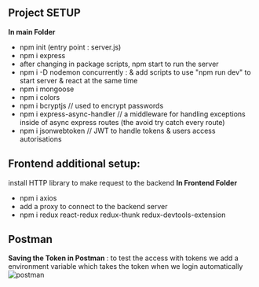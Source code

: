 ## Project SETUP

**In main Folder**

- npm init (entry point : server.js)
- npm i express
- after changing in package scripts, npm start to run the server
- npm i -D nodemon concurrently : & add scripts to use "npm run dev" to start server & react at the same time
- npm i mongoose
- npm i colors
- npm i bcryptjs // used to encrypt passwords
- npm i express-async-handler // a middleware for handling exceptions inside of async express routes (the avoid try catch every route)
- npm i jsonwebtoken // JWT to handle tokens & users access autorisations

## Frontend additional setup:

install HTTP library to make request to the backend
**In Frontend Folder**

- npm i axios
- add a proxy to connect to the backend server
- npm i redux react-redux redux-thunk redux-devtools-extension

## Postman

**Saving the Token in Postman** : to test the access with tokens we add a environment variable which takes the token when we login automatically
![postman](https://i.ibb.co/HdVWLRF/postmantoken.png)

